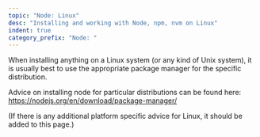```yaml
---
topic: "Node: Linux"
desc: "Installing and working with Node, npm, nvm on Linux"
indent: true
category_prefix: "Node: "
---
```


When installing anything on a Linux system (or any kind of Unix system), it is usually best to use the appropriate package manager
for the specific distribution.

Advice on installing node for particular distributions can be found here: <https://nodejs.org/en/download/package-manager/>

(If there is any additional platform specific advice for Linux, it should be added to this page.)
